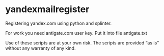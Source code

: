 yandexmailregister
==================

Registering yandex.com using python and splinter.

For work you need antigate.com user key. Put it into file antigate.txt

Use of these scripts are at your own risk. The scripts are provided “as is” without any warranty of any kind.
